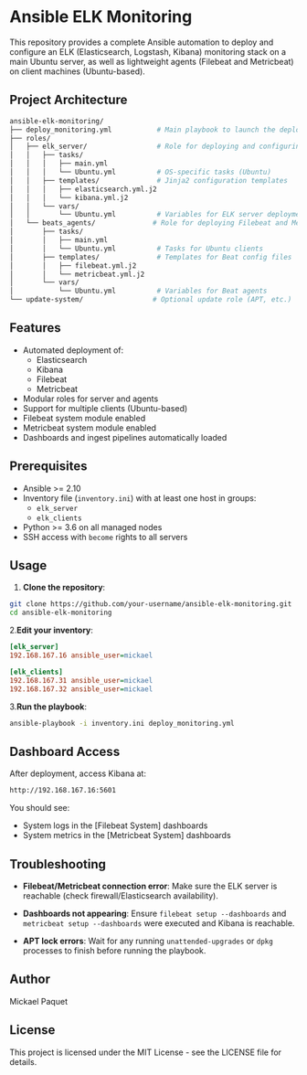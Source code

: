 # Ansible ELK Monitoring

This repository provides a complete Ansible automation to deploy and configure an ELK (Elasticsearch, Logstash, Kibana) monitoring stack on a main Ubuntu server, as well as lightweight agents (Filebeat and Metricbeat) on client machines (Ubuntu-based).

## Project Architecture

```bash
ansible-elk-monitoring/
├── deploy_monitoring.yml           # Main playbook to launch the deployment
├── roles/
│   ├── elk_server/                 # Role for deploying and configuring the ELK stack
│   │   ├── tasks/
│   │   │   ├── main.yml
│   │   │   └── Ubuntu.yml          # OS-specific tasks (Ubuntu)
│   │   ├── templates/              # Jinja2 configuration templates
│   │   │   ├── elasticsearch.yml.j2
│   │   │   └── kibana.yml.j2
│   │   └── vars/
│   │       └── Ubuntu.yml          # Variables for ELK server deployment
│   └── beats_agents/              # Role for deploying Filebeat and Metricbeat
│       ├── tasks/
│       │   ├── main.yml
│       │   └── Ubuntu.yml          # Tasks for Ubuntu clients
│       ├── templates/              # Templates for Beat config files
│       │   ├── filebeat.yml.j2
│       │   └── metricbeat.yml.j2
│       └── vars/
│           └── Ubuntu.yml          # Variables for Beat agents
└── update-system/                 # Optional update role (APT, etc.)
```

## Features

- Automated deployment of:
  - Elasticsearch
  - Kibana
  - Filebeat
  - Metricbeat
- Modular roles for server and agents
- Support for multiple clients (Ubuntu-based)
- Filebeat system module enabled
- Metricbeat system module enabled
- Dashboards and ingest pipelines automatically loaded

## Prerequisites

- Ansible >= 2.10
- Inventory file (`inventory.ini`) with at least one host in groups:
  - `elk_server`
  - `elk_clients`
- Python >= 3.6 on all managed nodes
- SSH access with `become` rights to all servers

## Usage

1. **Clone the repository**:

```bash
git clone https://github.com/your-username/ansible-elk-monitoring.git
cd ansible-elk-monitoring
```

2.**Edit your inventory**:

```ini
[elk_server]
192.168.167.16 ansible_user=mickael

[elk_clients]
192.168.167.31 ansible_user=mickael
192.168.167.32 ansible_user=mickael
```

3.**Run the playbook**:

```bash
ansible-playbook -i inventory.ini deploy_monitoring.yml
```

## Dashboard Access

After deployment, access Kibana at:

```bash
http://192.168.167.16:5601
```

You should see:

- System logs in the [Filebeat System] dashboards
- System metrics in the [Metricbeat System] dashboards

## Troubleshooting

- **Filebeat/Metricbeat connection error**:
  Make sure the ELK server is reachable (check firewall/Elasticsearch availability).

- **Dashboards not appearing**:
  Ensure `filebeat setup --dashboards` and `metricbeat setup --dashboards` were executed and Kibana is reachable.

- **APT lock errors**:
  Wait for any running `unattended-upgrades` or `dpkg` processes to finish before running the playbook.

## Author

Mickael Paquet

## License

This project is licensed under the MIT License - see the LICENSE file for details.
